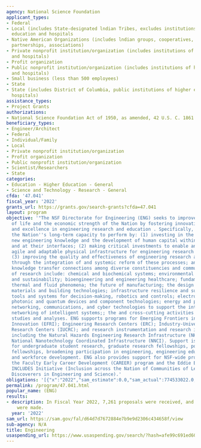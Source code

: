 ```yaml
---
agency: National Science Foundation
applicant_types:
- Federal
- Local (includes State-designated lndian Tribes, excludes institutions of higher
  education and hospitals
- Native American Organizations (includes lndian groups, cooperatives, corporations,
  partnerships, associations)
- Private nonprofit institution/organization (includes institutions of higher education
  and hospitals)
- Profit organization
- Public nonprofit institution/organization (includes institutions of higher education
  and hospitals)
- Small business (less than 500 employees)
- State
- State (includes District of Columbia, public institutions of higher education and
  hospitals)
assistance_types:
- Project Grants
authorizations:
- National Science Foundation Act of 1950, as amended, 42 U.S. C. 1861 et seq.
beneficiary_types:
- Engineer/Architect
- Federal
- Individual/Family
- Local
- Private nonprofit institution/organization
- Profit organization
- Public nonprofit institution/organization
- Scientist/Researchers
- State
categories:
- Education - Higher Education - General
- Science and Technology - Research - General
cfda: '47.041'
fiscal_year: '2022'
grants_url: https://grants.gov/search-grants?cfda=47.041
layout: program
objective: '"The NSF Directorate for Engineering (ENG) seeks to improve the quality
  of life and the economic strength of the Nation by fostering innovation, creativity,
  and excellence in engineering research and education . Specifically, ENG enables
  the Nation''s long-term capacity to perform by: (1) investing in the creation of
  new engineering knowledge and the development of human capital within disciplines
  and at their interfaces; (2) making critical investments to enable an intelligent,
  agile and adaptable physical infrastructure for engineering research and education;
  (3) improving the quality and effectiveness of engineering research and education
  through the integration of and systemic reform of these processes; and (4) enabling
  knowledge transfer connections among diverse constituencies and communities.  Areas
  of research include: chemical and biochemical systems; environmental engineering
  and sustainability; bioengineering and engineering healthcare; fundamental transport,
  thermal and fluid phenomena; the future of manufacturing; the design of innovative
  materials and building technologies; infrastructure resilience and sustainability;
  tools and systems for decision-making, robotics and controls; electronic, magnetic,
  photonic and quantum devices and component technologies; energy and power; computation,
  networking, communications, and cyber technologies to support the integration and
  networking of intelligent systems;; the and cross-cutting activities and special
  studies and analyses. ENG supports programs for Emerging Frontiers in Research and
  Innovation (EFRI); Engineering Research Centers (ERC); Industry-University Cooperative
  Research Centers (IUCRC); and research instrumentation and research infrastructure,
  including the Natural Hazards Engineering Research Infrastructure (NHERI) and the
  National Nanotechnology Coordinated Infrastructure (NNCI). Support is also provided
  for undergraduate student research, graduate research fellowships, postdoctoral
  fellowships, broadening participation in engineering, engineering education research,
  and workforce development. ENG also provides support for NSF-wide programs, including
  the Faculty Early Career Development (CAREER) program and the Eddie Bernice Johnson
  INCLUDES Initiative (Inclusion across the Nation of Communities of Learners of Underrepresented
  Discoverers in Engineering and Science).'
obligations: '[{"x":"2022","sam_estimate":0.0,"sam_actual":774533022.0,"usa_spending_actual":965758287.0},{"x":"2023","sam_estimate":808799999.0,"sam_actual":0.0,"usa_spending_actual":765929087.0},{"x":"2024","sam_estimate":970000000.0,"sam_actual":0.0,"usa_spending_actual":36704902.0}]'
permalink: /program/47.041.html
popular_name: (ENG)
results:
- description: In Fiscal Year 2022, 7,261 proposals were received, and 1,471 awards
    were made.
  year: '2022'
sam_url: https://sam.gov/fal/d64d7d7672884e7b9e9d2306c434658f/view
sub-agency: N/A
title: Engineering
usaspending_url: https://www.usaspending.gov/search/?hash=afe99c691ed60146f5fccc1cbbf98168
---
```

